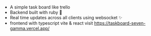 - A simple task board like trello
- Backend built with ruby 💎
- Real time updates across all clients using websocket ✨
-  frontend with typescript vite & react
  visit https://taskboard-seven-gamma.vercel.app/ 
